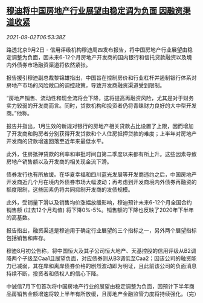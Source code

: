 <!--1630566062000-->
[穆迪将中国房地产行业展望由稳定调为负面 因融资渠道收紧](https://cn.reuters.com/article/moodys-china-property-rating-0902-thur-idCNKBS2FY0I9)
------

<div><i>2021-09-02T06:53:38Z</i></div><p>路透北京9月2日 - 信用评级机构穆迪周四发布报告，将中国房地产行业展望由稳定调整为负面，因未来6-12个月房地产开发商的国内银行和信托贷款融资以及境内外债券市场融资渠道将依然紧张。</p><p>报告援引穆迪副总裁黎锦雄指出，中国旨在控制房价和行业杠杆并遏制银行体系对房地产市场的风险敞口的调控政策，导致开发商融资渠道受到限制。</p><p>“房地产销售、流动性和现金流将会下降，这将提高再融资风险，尤其是对于财务实力较弱的开发商而言。同时，贷款机构和投资者仍将青睐财力良好的大中型开发商。”他称。</p><p>报告并指出，1月生效的新规对银行的房地产相关贷款占比设置了上限，因而增加了开发商和购房者分别获得开发贷款和个人住房抵押贷款的难度；上半年对房地产开发商的贷款增速回落至近年来最低水平。</p><p>此外，住房抵押贷款的利率和审批时间自第二季度以来都有所上升。这些因素导致房地产销售额以及开发商的相关现金流下滑。</p><p>债券发行也有所放缓。在华夏幸福和四川蓝光发展等开发商违约之后，中国房地产开发商近几个月在境内外债券市场大幅波动；再考虑到开发商境内外债券再融资的额度限制，这些因素仍将共同抑制开发商的发债规模。</p><p>此外，受销量下滑以及销售均价涨幅放缓影响，穆迪预计未来6-12个月全国合约销售额 (过去12个月均值) 将下降0%-5%。销售额的下降也反映了2020年下半年的高基数。</p><p>报告指出，融资渠道是穆迪用于确定行业展望的三个指标之一，另外两个展望指标包括销售和库存。</p><p>穆迪8月初公告称，将中国恒大及其子公司恒大地产、天基控股的信用评级从B2调降两个子级至Caa1且展望负面，对应债券则从B3调低至Caa2；因该公司的融资能力已减弱，其在岸和离岸债券价格的剧烈波动即为明证，且此前该公司的负面消息持续不断，投资者和债权人的信心下降。</p><p>中诚信7月下旬首次将中国房地产行业的展望由稳定调整为负面，因预计下半年商品房销售金额增速将较上半年有所放缓，且房地产金融监管力度将持续强化。（完）</p>
